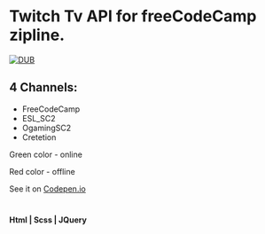 # Twitch Tv API for freeCodeCamp zipline.
[![DUB](https://img.shields.io/badge/freeCodeCamp-zipline-brightgreen.svg)]() 

## 4 Channels:

- FreeCodeCamp
- ESL_SC2
- OgamingSC2
- Cretetion

Green color - online

Red color - offline

See it on [Codepen.io](https://codepen.io/ArturasK/full/zdEoYL/)

#

#### Html | Scss | JQuery